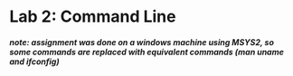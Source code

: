 # Lab 2: Command Line
##### note: assignment was done on a windows machine using MSYS2, so some commands are replaced with equivalent commands (man uname and ifconfig)


